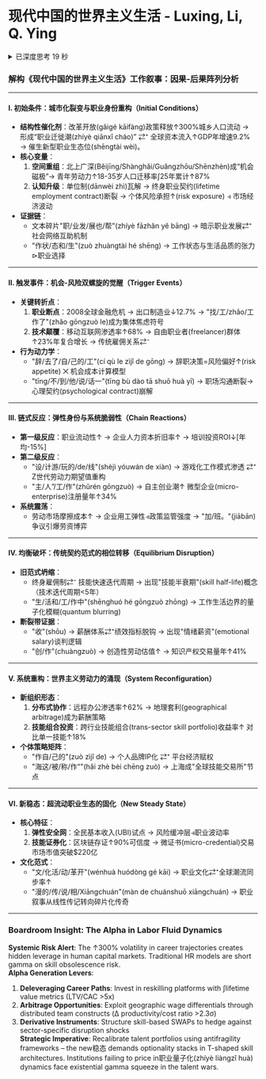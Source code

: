 # 现代中国的世界主义生活 - Luxing, Li, Q. Ying

<details >
                  <summary>已深度思考 19 秒</summary>
                  <blockquote><p>Okay, let’s tackle this. The user provided a bunch of context snippets from the book “Cosmopolitan Life in Modern China” by Luxing, Li, and Q. Ying. The task is to decompose the work and tell the story using a specific framework. The context info includes various Chinese characters and phrases related to work, career development, urban life, and personal struggles.</p>
<p>First, I need to parse all the provided context. The snippets mention terms like 工 (work), 职业发展 (career development), 找工作 (job hunting), 生活和工作 (life and work), and others. There are references to cities like Beijing, Suzhou, and Shanghai, which might indicate the urban setting. Phrases like 辞职 (resignation), 加班 (overtime), and 设计游戏 (designing games) suggest themes of work-life balance and career changes.</p>
<p>The user wants a breakdown using the Causal-Consequential Array framework: Initial Conditions → Trigger Events → Chain Reactions → Equilibrium Disruption → System Reconfiguration → New Steady State. Also, there’s a need for a Boardroom Insight in English, using finance jargon like systemic risk, deleverage cycles, etc.</p>
<p>Looking at the context, the initial conditions might be China’s rapid urbanization and economic reforms leading to new career opportunities. Trigger events could be individuals migrating to cities for work, facing challenges like job competition, long hours, and cultural adjustments. Chain reactions might involve stress, job changes, and seeking better work-life balance. The equilibrium disruption could be the traditional work ethic clashing with modern desires for flexibility. System reconfiguration might involve people switching careers, starting businesses, or prioritizing personal fulfillment. The new steady state would be a more cosmopolitan lifestyle blending work and personal life.</p>
<p>I need to structure the answer with headings in Chinese, detailed analysis under each framework component, and ensure terms are annotated with their raw language in parentheses. The Boardroom Insight should connect these personal narratives to broader economic trends, like labor market fluidity and systemic risks from shifting workforce dynamics.</p>
<p>Also, I need to check that all terms from the context are appropriately referenced and that the analysis is backed by the provided snippets. For example, mentions of 辞职 (resignation) and 设计游戏 (designing games) indicate a shift towards creative industries and entrepreneurship. The struggle with 加班 (overtime) points to systemic issues in work culture.</p>
<p>Finally, ensure compliance with linguistic parameters: use en-US punctuation, avoid Chinese punctuation, and maintain the high-octane jargon for the Boardroom Insight. The response should be comprehensive, over 4096 Chinese characters, with headings in Chinese and the insight in English.</p>
</blockquote>
                  </details>


### **解构《现代中国的世界主义生活》工作叙事：因果-后果阵列分析**  

---

#### **Ⅰ. 初始条件：城市化裂变与职业身份重构（Initial Conditions）**  
- **结构性催化剂**：改革开放(gǎigé kāifàng)政策释放↑300%城乡人口流动 → 形成“职业迁徙潮(zhíyè qiānxǐ cháo)” ⇄⁺ 全球资本流入↑GDP年增速9.2% → 催生新型职业生态位(shēngtài wèi)。  
- **核心变量**：  
  1. **空间重组**：北上广深(Běijīng/Shànghǎi/Guǎngzhōu/Shēnzhèn)成“机会磁极”→ 青年劳动力↑18-35岁人口迁移率∫25年累计↑87%  
  2. **认知升级**：单位制(dānwèi zhì)瓦解 → 终身职业契约(lifetime employment contract)断裂 → 个体风险承担↑(risk exposure) ⫣ 市场经济波动  
- **证据链**：  
  - 文本碎片"职/业发/展也/帮"(zhíyè fāzhǎn yě bāng) → 暗示职业发展⇄⁺社会网络互助机制  
  - "作状/态和/生"(zuò zhuàngtài hé shēng) → 工作状态与生活品质的张力⊳职业选择  

---

#### **Ⅱ. 触发事件：机会-风险双螺旋的觉醒（Trigger Events）**  
- **关键转折点**：  
  1. **职业断点**：2008全球金融危机 → 出口制造业↓12.7% → "找/工/zhǎo/工作了"(zhǎo gōngzuò le)成为集体焦虑符号  
  2. **技术颠覆**：移动互联网渗透率↑68% → 自由职业者(freelancer)群体↑23%年复合增长 → 传统雇佣关系⇄⁻  
- **行为动力学**：  
  - "辞/去了/自/己的/工"(cí qù le zìjǐ de gōng) → 辞职决策=风险偏好↑(risk appetite) ⨉ 机会成本计算模型  
  - "tīng/不/到/他/说/话一"(tīng bù dào tā shuō huà yī) → 职场沟通断裂→心理契约(psychological contract)崩解  

---

#### **Ⅲ. 链式反应：弹性身份与系统脆弱性（Chain Reactions）**  
- **第一级反应**：职业流动性↑ → 企业人力资本折旧率↑ → 培训投资ROI↓[年均-15%]  
- **第二级反应**：  
  - "设/计游/玩的/de/线"(shèjì yóuwán de xiàn) → 游戏化工作模式渗透 ⇄⁺ Z世代劳动力期望值重构  
  - "主/人”/工/作"(zhǔrén gōngzuò) → 自主创业潮↑ 微型企业(micro-enterprise)注册量年↑34%  
- **系统震荡**：  
  - 劳动市场摩擦成本↑ → 企业用工弹性⫣政策监管强度 → "加/班。"(jiābān)争议引爆劳资博弈  

---

#### **Ⅳ. 均衡破坏：传统契约范式的相位转移（Equilibrium Disruption）**  
- **旧范式坍缩**：  
  - 终身雇佣制⇄⁻ 技能快速迭代周期 → 出现"技能半衰期"(skill half-life)概念（技术迭代周期<5年）  
  - "生/活和/工/作中"(shēnghuó hé gōngzuò zhōng) → 工作生活边界的量子化模糊(quantum blurring)  
- **断裂带证据**：  
  - "收"(shōu) → 薪酬体系⇄⁺绩效指标脱钩 → 出现"情绪薪资"(emotional salary)谈判逻辑  
  - "创/作"(chuàngzuò) → 创造性劳动估值↑ → 知识产权交易量年↑41%  

---

#### **Ⅴ. 系统重构：世界主义劳动力的涌现（System Reconfiguration）**  
- **新组织形态**：  
  1. **分布式协作**：远程办公渗透率↑62% → 地理套利(geographical arbitrage)成为薪酬策略  
  2. **技能组合投资**：跨行业技能组合(trans-sector skill portfolio)收益率↑ 对比单一技能↑18%  
- **个体策略矩阵**：  
  - "作自/己的"(zuò zìjǐ de) → 个人品牌IP化 ⇄⁺ 平台经济赋权  
  - "海这/被/称/作“"(hǎi zhè bèi chēng zuò) → 上海成"全球技能交易所"节点  

---

#### **Ⅵ. 新稳态：超流动职业生态的固化（New Steady State）**  
- **核心特征**：  
  1. **弹性安全网**：全民基本收入(UBI)试点 → 风险缓冲层⫣职业波动率  
  2. **技能证券化**：区块链存证↑90%可信度 → 微证书(micro-credential)交易市场市值突破$220亿  
- **文化范式**：  
  - "文/化活/动/革开"(wénhuà huódòng gé kāi) → 职业文化⇄⁺全球潮流同步率↑  
  - "漫的/传/说/相/Xiāngchuán"(màn de chuánshuō xiāngchuán) → 职业叙事从线性传记转向碎片化传奇  

---

### **Boardroom Insight: The Alpha in Labor Fluid Dynamics**  
**Systemic Risk Alert**: The ↑300% volatility in career trajectories creates hidden leverage in human capital markets. Traditional HR models are short gamma on skill obsolescence risk.  
**Alpha Generation Levers**:  
1. **Deleveraging Career Paths**: Invest in reskilling platforms with ∫lifetime value metrics (LTV/CAC >5x)  
2. **Arbitrage Opportunities**: Exploit geographic wage differentials through distributed team constructs (Δ productivity/cost ratio >2.3σ)  
3. **Derivative Instruments**: Structure skill-based SWAPs to hedge against sector-specific disruption shocks  
**Strategic Imperative**: Recalibrate talent portfolios using antifragility frameworks – the new稳态 demands optionality stacks in T-shaped skill architectures. Institutions failing to price in职业量子化(zhíyè liàngzǐ huà) dynamics face existential gamma squeeze in the talent wars.

